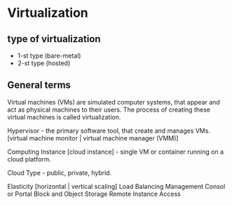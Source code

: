 # Virtualization
## type of virtualization
- 1-st type (bare-metal)
- 2-st type (hosted)

## General terms
Virtual machines (VMs) are simulated computer systems, that appear and act as
physical machines to their users. The process of creating these virtual
machines is called virtualization.

Hypervisor - the primary software tool, that create and manages VMs. [virtual
machine monitor | virtual machine manager (VMM)]

Computing Instance [cloud instance] - single VM or container running on a cloud
platform.

Cloud Type - public, private, hybrid.

Elasticity [horizontal | vertical scaling]
Load Balancing
Management Consol or Portal
Block and Object Storage
Remote Instance Access
